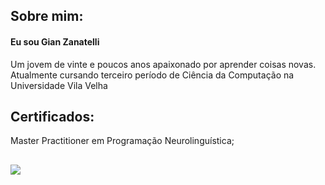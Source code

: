 ## 
<h2> Sobre mim: </h2>
  <h4> Eu sou Gian Zanatelli </h4>
  
  Um jovem de vinte e poucos anos apaixonado por aprender coisas novas. Atualmente cursando terceiro período de Ciência da Computação na Universidade Vila Velha

##
<h2> Certificados: </h2>

Master Practitioner em Programação Neurolinguística;

##

<picture>
<source 
  srcset="https://github-readme-stats.vercel.app/api?username=GianZanatelli&show_icons=true&theme=transparent"
  media="(prefers-color-scheme: dark)"
/>
<source
  srcset="https://github-readme-stats.vercel.app/api?username=GianZanatelli&show_icons=true"
  media="(prefers-color-scheme: 00000000), (prefers-color-scheme: no-preference)"
/>
<img src="https://github-readme-stats.vercel.app/api?username=GianZanatelli&show_icons=true" />
</picture>
